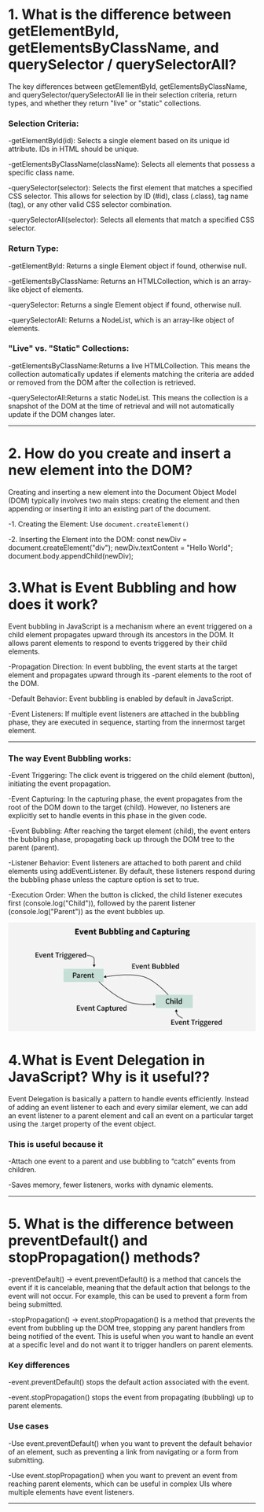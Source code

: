 # 1. What is the difference between getElementById, getElementsByClassName, and querySelector / querySelectorAll?
The key differences between getElementById, getElementsByClassName, and querySelector/querySelectorAll lie in their selection criteria, return types, and whether they return "live" or "static" collections.

### Selection Criteria:
-getElementById(id): Selects a single element based on its unique id attribute. IDs in HTML should be unique.

-getElementsByClassName(className): Selects all elements that possess a specific class name.

-querySelector(selector): Selects the first element that matches a specified CSS selector. This allows for selection by ID (#id), class (.class), tag name (tag), or any other valid CSS selector combination.

-querySelectorAll(selector): Selects all elements that match a specified CSS selector.
### Return Type:
-getElementById: Returns a single Element object if found, otherwise null.

-getElementsByClassName: Returns an HTMLCollection, which is an array-like object of elements.

-querySelector: Returns a single Element object if found, otherwise null.

-querySelectorAll: Returns a NodeList, which is an array-like object of elements.
### "Live" vs. "Static" Collections:

-getElementsByClassName:Returns a live HTMLCollection. This means the collection automatically updates if elements matching the criteria are added or removed from the DOM after the collection is retrieved.

-querySelectorAll:Returns a static NodeList. This means the collection is a snapshot of the DOM at the time of retrieval and will not automatically update if the DOM changes later.

---
# 2. How do you create and insert a new element into the DOM?
Creating and inserting a new element into the Document Object Model (DOM) typically involves two main steps: creating the element and then appending or inserting it into an existing part of the document.

-1. Creating the Element:
Use `document.createElement()`

-2. Inserting the Element into the DOM:
const newDiv = document.createElement("div");
newDiv.textContent = "Hello World";
document.body.appendChild(newDiv);

# 3.What is Event Bubbling and how does it work?
Event bubbling in JavaScript is a mechanism where an event triggered on a child element propagates upward through its ancestors in the DOM. It allows parent elements to respond to events triggered by their child elements.

-Propagation Direction: In event bubbling, the event starts at the target element and propagates upward through its -parent elements to the root of the DOM.

-Default Behavior: Event bubbling is enabled by default in JavaScript.

-Event Listeners: If multiple event listeners are attached in the bubbling phase, they are executed in sequence, starting from the innermost target element.

---
### The way Event Bubbling works:
-Event Triggering: The click event is triggered on the child element (button), initiating the event propagation.

-Event Capturing: In the capturing phase, the event propagates from the root of the DOM down to the target (child). However, no listeners are explicitly set to handle events in this phase in the given code.

-Event Bubbling: After reaching the target element (child), the event enters the bubbling phase, propagating back up through the DOM tree to the parent (parent).

-Listener Behavior: Event listeners are attached to both parent and child elements using addEventListener. By default, these listeners respond during the bubbling phase unless the capture option is set to true.

-Execution Order: When the button is clicked, the child listener executes first (console.log("Child")), followed by the parent listener (console.log("Parent")) as the event bubbles up.

![Event Bubbling in JavaScript](./Event-bubbling.png)


# 4.What is Event Delegation in JavaScript? Why is it useful??
Event Delegation is basically a pattern to handle events efficiently. Instead of adding an event listener to each and every similar element, we can add an event listener to a parent element and call an event on a particular target using the .target property of the event object.

### This is useful because it
-Attach one event to a parent and use bubbling to “catch” events from children.

-Saves memory, fewer listeners, works with dynamic elements.

---

# 5. What is the difference between preventDefault() and stopPropagation() methods?
-preventDefault() → event.preventDefault() is a method that cancels the event if it is cancelable, meaning that the default action that belongs to the event will not occur. For example, this can be used to prevent a form from being submitted.

-stopPropagation() → event.stopPropagation() is a method that prevents the event from bubbling up the DOM tree, stopping any parent handlers from being notified of the event. This is useful when you want to handle an event at a specific level and do not want it to trigger handlers on parent elements.

 ### Key differences
-event.preventDefault() stops the default action associated with the event.

-event.stopPropagation() stops the event from propagating (bubbling) up to parent elements.

### Use cases
-Use event.preventDefault() when you want to prevent the default behavior of an element, such as preventing a link from navigating or a form from submitting.

-Use event.stopPropagation() when you want to prevent an event from reaching parent elements, which can be useful in complex UIs where multiple elements have event listeners.

---


